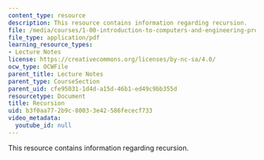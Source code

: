 ```yaml
---
content_type: resource
description: This resource contains information regarding recursion.
file: /media/courses/1-00-introduction-to-computers-and-engineering-problem-solving-spring-2012/b3f0aa772b9c80033e42586fececf733_MIT1_00S12_Lec_12.pdf
file_type: application/pdf
learning_resource_types:
- Lecture Notes
license: https://creativecommons.org/licenses/by-nc-sa/4.0/
ocw_type: OCWFile
parent_title: Lecture Notes
parent_type: CourseSection
parent_uid: cfe95031-1d4d-a15d-46b1-ed49c9bb355d
resourcetype: Document
title: Recursion
uid: b3f0aa77-2b9c-8003-3e42-586fececf733
video_metadata:
  youtube_id: null
---
```

This resource contains information regarding recursion.